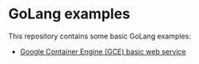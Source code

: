 # GoLang examples

This repository contains some basic GoLang examples:

- [Google Container Engine (GCE) basic web service](gce/README.md)
